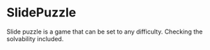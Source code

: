 # SlidePuzzle

Slide puzzle is a game that can be set to any difficulty. Checking the solvability included.
